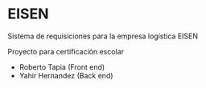 # EISEN
 Sistema de requisiciones para la empresa logística EISEN
 
Proyecto para certificación escolar

* Roberto Tapia (Front end)
* Yahir Hernandez (Back end)
